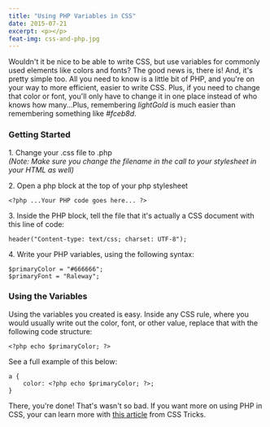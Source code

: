 ```yaml
---
title: "Using PHP Variables in CSS"
date: 2015-07-21
excerpt: <p></p>
feat-img: css-and-php.jpg
---
```


Wouldn't it be nice to be able to write CSS, but use variables for commonly used elements like colors and fonts? The good news is, there is! And, it's pretty simple too. All you need to know is a little bit of PHP, and you're on your way to more efficient, easier to write CSS. Plus, if you need to change that color or font, you'll only have to change it in one place instead of who knows how many...Plus, remembering _lightGold_ is much easier than remembering something like _#fceb8d_.

### Getting Started

1\. Change your .css file to .php <br> _(Note: Make sure you change the filename in the call to your stylesheet in your HTML as well)_

2\. Open a php block at the top of your php stylesheet

	<?php ...Your PHP code goes here... ?>

3\. Inside the PHP block, tell the file that it's actually a CSS document with this line of code:

	header("Content-type: text/css; charset: UTF-8");

4\. Write your PHP variables, using the following syntax:

	$primaryColor = "#666666";
	$primaryFont = "Raleway";

### Using the Variables

Using the variables you created is easy. Inside any CSS rule, where you would usually write out the color, font, or other value, replace that with the following code structure:

	<?php echo $primaryColor; ?>

See a full example of this below:

	a {
		color: <?php echo $primaryColor; ?>;
	}

There, you're done! That's wasn't so bad. If you want more on using PHP in CSS, your can learn more with [this article](https://css-tricks.com/css-variables-with-php/) from CSS Tricks.